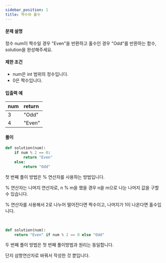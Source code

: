 ```yaml
---
sidebar_position: 1
title: 짝수와 홀수
---
```


#### 문제 설명

정수 num이 짝수일 경우 "Even"을 반환하고 홀수인 경우 "Odd"를 반환하는 함수, solution을 완성해주세요.

#### 제한 조건

- num은 int 범위의 정수입니다.
- 0은 짝수입니다.

#### 입출력 예

| num | return |
| :-- | :----- |
| 3   | "Odd"  |
| 4   | "Even" |

#### 풀이

```python title='첫 번째 풀이'
def solution(num):
    if num % 2 == 0:
        return "Even"
    else:
        return "Odd"
```

첫 번째 풀이 방법은 % 연산자를 사용하는 방법입니다.

% 연산자는 나머지 연산자로, n % m을 했을 경우 n을 m으로 나눈 나머지 값을 구할 수 있습니다.

% 연산자를 사용해서 2로 나누어 떨어진다면 짝수이고,
나머지가 1이 나온다면 홀수입니다.

<br/>

```python title='두 번째 풀이'
def solution(num):
    return "Even" if num % 2 == 0 else "Odd"

```

두 번째 풀이 방법은 첫 번째 풀이방법과 원리는 동일합니다.

단지 삼항연산자로 바꿔서 작성한 것 뿐입니다.
